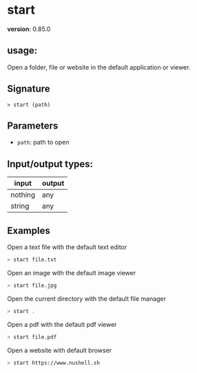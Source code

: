 # start

**version**: 0.85.0

## **usage**:

Open a folder, file or website in the default application or viewer.

## Signature

`> start (path)`

## Parameters

- `path`: path to open

## Input/output types:

| input   | output |
| ------- | ------ |
| nothing | any    |
| string  | any    |

## Examples

Open a text file with the default text editor

```bash
> start file.txt
```

Open an image with the default image viewer

```bash
> start file.jpg
```

Open the current directory with the default file manager

```bash
> start .
```

Open a pdf with the default pdf viewer

```bash
> start file.pdf
```

Open a website with default browser

```bash
> start https://www.nushell.sh
```
